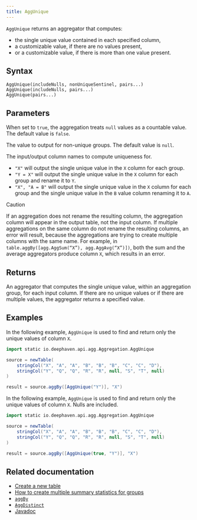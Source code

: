 ```yaml
---
title: AggUnique
---
```


`AggUnique` returns an aggregator that computes:

- the single unique value contained in each specified column,
- a customizable value, if there are no values present,
- or a customizable value, if there is more than one value present.

## Syntax

```
AggUnique(includeNulls, nonUniqueSentinel, pairs...)
AggUnique(includeNulls, pairs...)
AggUnique(pairs...)
```

## Parameters

<ParamTable>
<Param name="includeNulls" type="boolean">

When set to `true`, the aggregation treats `null` values as a countable value. The default value is `false`.

</Param>
<Param name="nonUniqueSentinel" type="UnionObject">

The value to output for non-unique groups. The default value is `null`.

</Param>
<Param name="pairs" type="String...">

The input/output column names to compute uniqueness for.

- `"X"` will output the single unique value in the `X` column for each group.
- `"Y = X"` will output the single unique value in the `X` column for each group and rename it to `Y`.
- `"X", "A = B"` will output the single unique value in the `X` column for each group and the single unique value in the `B` value column renaming it to `A`.

</Param>
</ParamTable>

> [!CAUTION]
> If an aggregation does not rename the resulting column, the aggregation column will appear in the output table, not the input column. If multiple aggregations on the same column do not rename the resulting columns, an error will result, because the aggregations are trying to create multiple columns with the same name. For example, in `table.aggBy([agg.AggSum(“X”), agg.AggAvg(“X”)])`, both the sum and the average aggregators produce column `X`, which results in an error.

## Returns

An aggregator that computes the single unique value, within an aggregation group, for each input column. If there are no unique values or if there are multiple values, the aggregator returns a specified value.

## Examples

In the following example, `AggUnique` is used to find and return only the unique values of column `X`.

```groovy order=source,result
import static io.deephaven.api.agg.Aggregation.AggUnique

source = newTable(
    stringCol("X", "A", "A", "B", "B", "B", "C", "C", "D"),
    stringCol("Y", "Q", "Q", "R", "R", null, "S", "T", null)
)

result = source.aggBy([AggUnique("Y")], "X")
```

In the following example, `AggUnique` is used to find and return only the unique values of column `X`. Nulls are included.

<!--TODO: update example https://github.com/deephaven/deephaven-core/issues/1661 -->

```groovy order=source,result
import static io.deephaven.api.agg.Aggregation.AggUnique

source = newTable(
    stringCol("X", "A", "A", "B", "B", "B", "C", "C", "D"),
    stringCol("Y", "Q", "Q", "R", "R", null, "S", "T", null)
)

result = source.aggBy([AggUnique(true, "Y")], "X")
```

## Related documentation

- [Create a new table](../../../how-to-guides/new-and-empty-table.md#newtable)
- [How to create multiple summary statistics for groups](../../../how-to-guides/combined-aggregations.md)
- [`aggBy`](./aggBy.md)
- [`AggDistinct`](./AggDistinct.md)
- [Javadoc](https://deephaven.io/core/javadoc/io/deephaven/api/agg/Aggregation.html#AggUnique(java.lang.String...))

